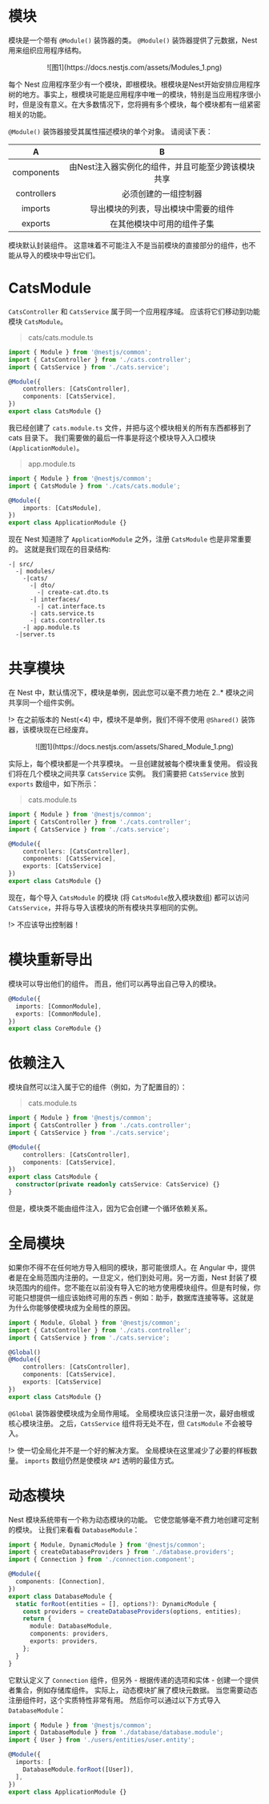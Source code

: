 # 模块

模块是一个带有 `@Module()` 装饰器的类。 `@Module()` 装饰器提供了元数据，Nest 用来组织应用程序结构。

<center>![图1](https://docs.nestjs.com/assets/Modules_1.png)</center>

每个 Nest 应用程序至少有一个模块，即根模块。根模块是Nest开始安排应用程序树的地方。事实上，根模块可能是应用程序中唯一的模块，特别是当应用程序很小时，但是没有意义。在大多数情况下，您将拥有多个模块，每个模块都有一组紧密相关的功能。

`@Module()` 装饰器接受其属性描述模块的单个对象。 请阅读下表：

|A|B|
|:-----:|:-----:|
|components| 由Nest注入器实例化的组件，并且可能至少跨该模块共享|	
|controllers|必须创建的一组控制器|
|imports|导出模块的列表，导出模块中需要的组件|
|exports|在其他模块中可用的组件子集|

模块默认封装组件。 这意味着不可能注入不是当前模块的直接部分的组件，也不能从导入的模块中导出它们。

# CatsModule

`CatsController` 和 `CatsService` 属于同一个应用程序域。 应该将它们移动到功能模块 `CatsModule`。

> cats/cats.module.ts

```typescript
import { Module } from '@nestjs/common';
import { CatsController } from './cats.controller';
import { CatsService } from './cats.service';

@Module({
    controllers: [CatsController],
    components: [CatsService],
})
export class CatsModule {}
```

我已经创建了 `cats.module.ts` 文件，并把与这个模块相关的所有东西都移到了 cats 目录下。 我们需要做的最后一件事是将这个模块导入入口模块 `(ApplicationModule)`。

> app.module.ts

```typescript
import { Module } from '@nestjs/common';
import { CatsModule } from './cats/cats.module';

@Module({
    imports: [CatsModule],
})
export class ApplicationModule {}
```

现在 Nest 知道除了 `ApplicationModule` 之外，注册 `CatsModule` 也是非常重要的。 这就是我们现在的目录结构:

```text
-| src/
  -| modules/
    -|cats/
      -| dto/
        -| create-cat.dto.ts
      -| interfaces/
        -| cat.interface.ts
      -| cats.service.ts
      -| cats.controller.ts
    -| app.module.ts
  -|server.ts
```

# 共享模块

在 Nest 中，默认情况下，模块是单例，因此您可以毫不费力地在 2..* 模块之间共享同一个组件实例。

!> 在之前版本的 Nest(<4) 中，模块不是单例，我们不得不使用 `@Shared()` 装饰器，该模块现在已经废弃。

<center>![图1](https://docs.nestjs.com/assets/Shared_Module_1.png)</center>

实际上，每个模块都是一个共享模块。 一旦创建就被每个模块重复使用。 假设我们将在几个模块之间共享 `CatsService` 实例。 我们需要把 `CatsService` 放到 `exports` 数组中，如下所示：

> cats.module.ts

```typescript
import { Module } from '@nestjs/common';
import { CatsController } from './cats.controller';
import { CatsService } from './cats.service';

@Module({
    controllers: [CatsController],
    components: [CatsService],
    exports: [CatsService]
})
export class CatsModule {}
```

现在，每个导入 `CatsModule` 的模块 (将 `CatsModule`放入模块数组) 都可以访问 `CatsService`，并将与导入该模块的所有模块共享相同的实例。

!> 不应该导出控制器！

# 模块重新导出

模块可以导出他们的组件。 而且，他们可以再导出自己导入的模块。

```typescript
@Module({
  imports: [CommonModule],
  exports: [CommonModule],
})
export class CoreModule {}
```

# 依赖注入

模块自然可以注入属于它的组件（例如，为了配置目的）：


> cats.module.ts

```typescript
import { Module } from '@nestjs/common';
import { CatsController } from './cats.controller';
import { CatsService } from './cats.service';

@Module({
    controllers: [CatsController],
    components: [CatsService],
})
export class CatsModule {
  constructor(private readonly catsService: CatsService) {}
}
```

但是，模块类不能由组件注入，因为它会创建一个循环依赖关系。

# 全局模块

如果你不得不在任何地方导入相同的模块，那可能很烦人。在 Angular 中，提供者是在全局范围内注册的。一旦定义，他们到处可用。另一方面，Nest 封装了模块范围内的组件。您不能在以前没有导入它的地方使用模块组件。但是有时候，你可能只想提供一组应该始终可用的东西 - 例如：助手，数据库连接等等。这就是为什么你能够使模块成为全局性的原因。

```typescript
import { Module, Global } from '@nestjs/common';
import { CatsController } from './cats.controller';
import { CatsService } from './cats.service';

@Global()
@Module({
    controllers: [CatsController],
    components: [CatsService],
    exports: [CatsService]
})
export class CatsModule {}
```

`@Global` 装饰器使模块成为全局作用域。 全局模块应该只注册一次，最好由根或核心模块注册。 之后，`CatsService` 组件将无处不在，但 `CatsModule` 不会被导入。

!> 使一切全局化并不是一个好的解决方案。 全局模块在这里减少了必要的样板数量。 `imports` 数组仍然是使模块 `API` 透明的最佳方式。

# 动态模块

Nest 模块系统带有一个称为动态模块的功能。 它使您能够毫不费力地创建可定制的模块。 让我们来看看 `DatabaseModule`：

```typescript
import { Module, DynamicModule } from '@nestjs/common';
import { createDatabaseProviders } from './database.providers';
import { Connection } from './connection.component';

@Module({
  components: [Connection],
})
export class DatabaseModule {
  static forRoot(entities = [], options?): DynamicModule {
    const providers = createDatabaseProviders(options, entities);
    return {
      module: DatabaseModule,
      components: providers,
      exports: providers,
    };
  }
}
```

它默认定义了 `Connection` 组件，但另外 - 根据传递的选项和实体 - 创建一个提供者集合，例如存储库组件。 实际上，动态模块扩展了模块元数据。 当您需要动态注册组件时，这个实质特性非常有用。 然后你可以通过以下方式导入 `DatabaseModule`：

```typescript
import { Module } from '@nestjs/common';
import { DatabaseModule } from './database/database.module';
import { User } from './users/entities/user.entity';

@Module({
  imports: [
    DatabaseModule.forRoot([User]),
  ],
})
export class ApplicationModule {}
```
